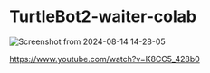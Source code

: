 # TurtleBot2-waiter-colab

![Screenshot from 2024-08-14 14-28-05](https://github.com/user-attachments/assets/56031498-f716-4ce0-8b43-061ffb885dc0)


https://www.youtube.com/watch?v=K8CC5_428b0
